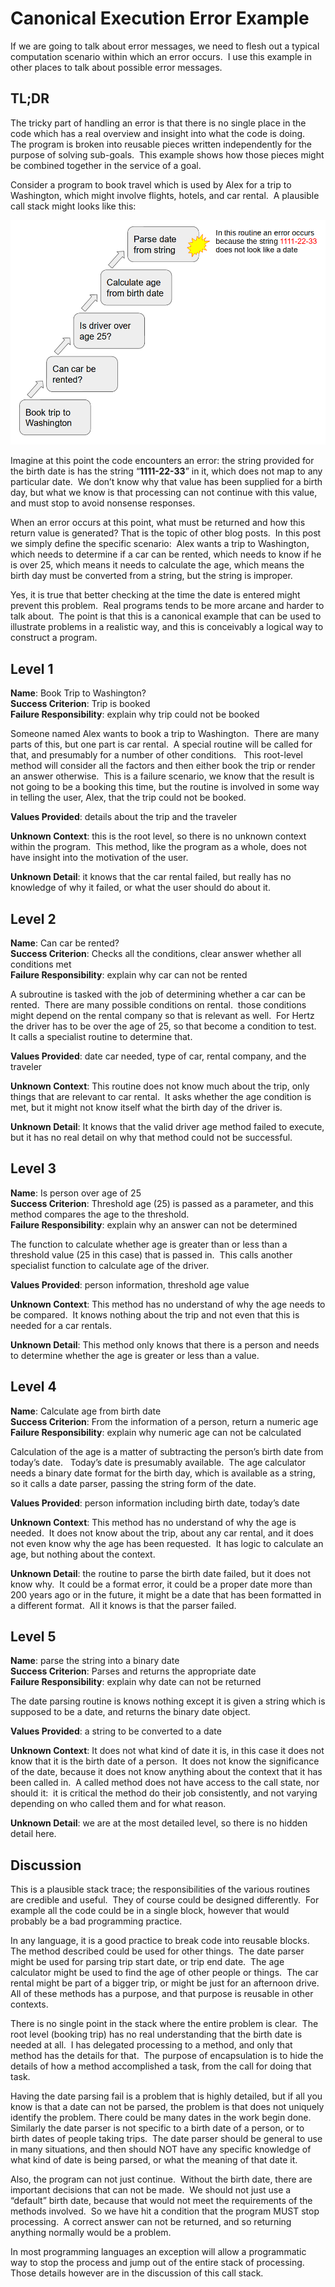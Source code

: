 #  Canonical Execution Error Example 

If we are going to talk about error messages, we need to flesh out a typical computation scenario within which an error occurs.  I use this example in other places to talk about possible error messages.

## TL;DR

The tricky part of handling an error is that there is no single place in the code which has a real overview and insight into what the code is doing.  The program is broken into reusable pieces written independently for the purpose of solving sub-goals.  This example shows how those pieces might be combined together in the service of a goal.

Consider a program to book travel which is used by Alex for a trip to Washington, which might involve flights, hotels, and car rental.  A plausible call stack might looks like this:

![](canonical-error-example-img1.png)

Imagine at this point the code encounters an error: the string provided for the birth date is has the string “**1111-22-33**” in it, which does not map to any particular date.  We don’t know why that value has been supplied for a birth day, but what we know is that processing can not continue with this value, and must stop to avoid nonsense responses.

When an error occurs at this point, what must be returned and how this return value is generated? That is the topic of other blog posts.  In this post we simply define the specific scenario:  Alex wants a trip to Washington, which needs to determine if a car can be rented, which needs to know if he is over 25, which means it needs to calculate the age, which means the birth day must be converted from a string, but the string is improper.

Yes, it is true that better checking at the time the date is entered might prevent this problem.  Real programs tends to be more arcane and harder to talk about.  The point is that this is a canonical example that can be used to illustrate problems in a realistic way, and this is conceivably a logical way to construct a program.

## Level 1

**Name**: Book Trip to Washington?  
**Success Criterion**: Trip is booked  
**Failure Responsibility**: explain why trip could not be booked

Someone named Alex wants to book a trip to Washington.  There are many parts of this, but one part is car rental.  A special routine will be called for that, and presumably for a number of other conditions.   This root-level method will consider all the factors and then either book the trip or render an answer otherwise.  This is a failure scenario, we know that the result is not going to be a booking this time, but the routine is involved in some way in telling the user, Alex, that the trip could not be booked.

**Values Provided**: details about the trip and the traveler

**Unknown Context**: this is the root level, so there is no unknown context within the program.  This method, like the program as a whole, does not have insight into the motivation of the user.

**Unknown Detail**: it knows that the car rental failed, but really has no knowledge of why it failed, or what the user should do about it.

## Level 2

**Name**: Can car be rented?  
**Success Criterion**: Checks all the conditions, clear answer whether all conditions met  
**Failure Responsibility**: explain why car can not be rented

A subroutine is tasked with the job of determining whether a car can be rented.  There are many possible conditions on rental.  those conditions might depend on the rental company so that is relevant as well.  For Hertz the driver has to be over the age of 25, so that become a condition to test.  It calls a specialist routine to determine that.

**Values Provided**: date car needed, type of car, rental company, and the traveler

**Unknown Context**: This routine does not know much about the trip, only things that are relevant to car rental.  It asks whether the age condition is met, but it might not know itself what the birth day of the driver is.

**Unknown Detail**: It knows that the valid driver age method failed to execute, but it has no real detail on why that method could not be successful.

## Level 3

**Name**: Is person over age of 25  
**Success Criterion**: Threshold age (25) is passed as a parameter, and this method compares the age to the threshold.  
**Failure Responsibility**: explain why an answer can not be determined

The function to calculate whether age is greater than or less than a threshold value (25 in this case) that is passed in.  This calls another specialist function to calculate age of the driver.

**Values Provided**: person information, threshold age value

**Unknown Context**: This method has no understand of why the age needs to be compared.  It knows nothing about the trip and not even that this is needed for a car rentals.

**Unknown Detail**: This method only knows that there is a person and needs to determine whether the age is greater or less than a value.

## Level 4

**Name**: Calculate age from birth date  
**Success Criterion**: From the information of a person, return a numeric age  
**Failure Responsibility**: explain why numeric age can not be calculated

Calculation of the age is a matter of subtracting the person’s birth date from today’s date.   Today’s date is presumably available.  The age calculator needs a binary date format for the birth day, which is available as a string, so it calls a date parser, passing the string form of the date.

**Values Provided**: person information including birth date, today’s date

**Unknown Context**: This method has no understand of why the age is needed.  It does not know about the trip, about any car rental, and it does not even know why the age has been requested.  It has logic to calculate an age, but nothing about the context.

**Unknown Detail**: the routine to parse the birth date failed, but it does not know why.  It could be a format error, it could be a proper date more than 200 years ago or in the future, it might be a date that has been formatted in a different format.  All it knows is that the parser failed.

## Level 5

**Name**: parse the string into a binary date  
**Success Criterion**: Parses and returns the appropriate date  
**Failure Responsibility**: explain why date can not be returned

The date parsing routine is knows nothing except it is given a string which is supposed to be a date, and returns the binary date object.

**Values Provided**: a string to be converted to a date

**Unknown Context**: It does not what kind of date it is, in this case it does not know that it is the birth date of a person.  It does not know the significance of the date, because it does not know anything about the context that it has been called in.  A called method does not have access to the call state, nor should it:  it is critical the method do their job consistently, and not varying depending on who called them and for what reason.

**Unknown Detail**: we are at the most detailed level, so there is no hidden detail here.

## Discussion

This is a plausible stack trace; the responsibilities of the various routines are credible and useful.  They of course could be designed differently.  For example all the code could be in a single block, however that would probably be a bad programming practice.

In any language, it is a good practice to break code into reusable blocks.  The method described could be used for other things.  The date parser might be used for parsing trip start date, or trip end date.  The age calculator might be used to find the age of other people or things.  The car rental might be part of a bigger trip, or might be just for an afternoon drive.  All of these methods has a purpose, and that purpose is reusable in other contexts.

There is no single point in the stack where the entire problem is clear.  The root level (booking trip) has no real understanding that the birth date is needed at all.  I has delegated processing to a method, and only that method has the details for that.  The purpose of encapsulation is to hide the details of how a method accomplished a task, from the call for doing that task.

Having the date parsing fail is a problem that is highly detailed, but if all you know is that a date can not be parsed, the problem is that does not uniquely identify the problem. There could be many dates in the work begin done.  Similarly the date parser is not specific to a birth date of a person, or to birth dates of people taking trips.  The date parser should be general to use in many situations, and then should NOT have any specific knowledge of what kind of date is being parsed, or what the meaning of that date it.

Also, the program can not just continue.  Without the birth date, there are important decisions that can not be made.  We should not just use a “default” birth date, because that would not meet the requirements of the methods involved.  So we have hit a condition that the program MUST stop processing.  A correct answer can not be returned, and so returning anything normally would be a problem.

In most programming languages an exception will allow a programmatic way to stop the process and jump out of the entire stack of processing.  Those details however are in the discussion of this call stack.